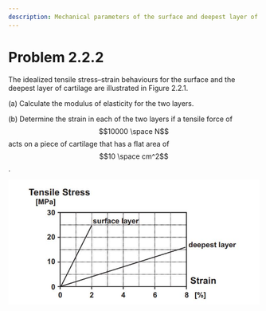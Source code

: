 ```yaml
---
description: Mechanical parameters of the surface and deepest layer of cartilage.
---
```


# Problem 2.2.2

The idealized tensile stress–strain behaviours for the surface and the deepest layer of cartilage are illustrated in Figure 2.2.1.

(a) Calculate the modulus of elasticity for the two layers.

(b) Determine the strain in each of the two layers if a tensile force of $$10000 \space N$$ acts on a piece of cartilage that has a flat area of $$10  \space cm^2$$.

![Figure 2.2.1: Idealized tensile stress-strain diagram for the surface and the deepest layer of cartilage.](<../../.gitbook/assets/example 2.2.2.JPG>)
